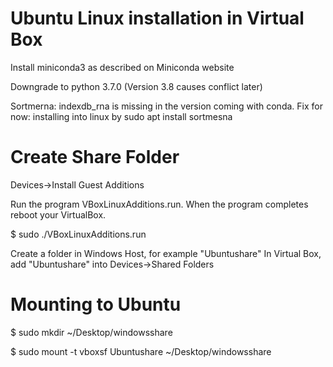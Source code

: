 Ubuntu Linux installation in Virtual Box
================

Install miniconda3 as described on Miniconda website

Downgrade to python 3.7.0 (Version  3.8 causes conflict later)

Sortmerna: indexdb_rna is missing in the version coming with conda. Fix for now: installing into linux by sudo apt install sortmesna

Create Share Folder 
================
Devices->Install Guest Additions

Run the program VBoxLinuxAdditions.run. When the program completes reboot your VirtualBox.

$ sudo ./VBoxLinuxAdditions.run

Create a folder in Windows Host, for example "Ubuntushare"
In Virtual Box, add "Ubuntushare" into Devices->Shared Folders

Mounting to Ubuntu
===

$ sudo mkdir ~/Desktop/windowsshare

$ sudo mount -t vboxsf Ubuntushare ~/Desktop/windowsshare
